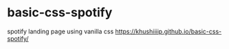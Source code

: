 # basic-css-spotify
spotify landing page using vanilla css
https://khushiiiip.github.io/basic-css-spotify/
